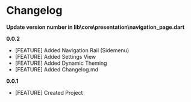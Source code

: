 # Changelog

**Update version number in lib\core\presentation\navigation_page.dart**

**0.0.2**
- [FEATURE] Added Navigation Rail (Sidemenu)
- [FEATURE] Added Settings View
- [FEATURE] Added Dynamic Theming
- [FEATURE] Added Changelog.md

**0.0.1**
- [FEATURE] Created Project

